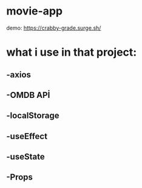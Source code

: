 # movie-app

demo: https://crabby-grade.surge.sh/

# what i use in that project:
## -axios
## -OMDB APİ
## -localStorage
## -useEffect
## -useState
## -Props
